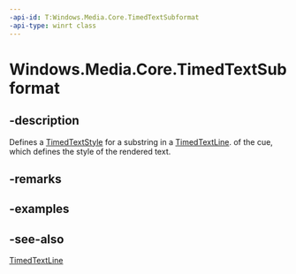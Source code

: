 ```yaml
---
-api-id: T:Windows.Media.Core.TimedTextSubformat
-api-type: winrt class
---
```


<!-- Class syntax.
public class TimedTextSubformat : Windows.Media.Core.ITimedTextSubformat
-->

# Windows.Media.Core.TimedTextSubformat

## -description
Defines a [TimedTextStyle](timedtextstyle.md) for a substring in a [TimedTextLine](timedtextline.md). of the cue, which defines the style of the rendered text.

## -remarks

## -examples

## -see-also
[TimedTextLine](timedtextline.md)